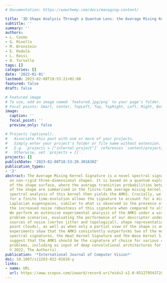 ```yaml
---
# Documentation: https://wowchemy.com/docs/managing-content/

title: '3D Shape Analysis Through a Quantum Lens: the Average Mixing Kernel Signature'
subtitle: ''
summary: ''
authors:
- L. Cosmo
- G. Minello
- M. Bronstein
- E. Rodolà
- L. Rossi
- A. Torsello
tags: []
categories: []
date: '2022-01-01'
lastmod: 2023-02-08T19:53:21+01:00
featured: false
draft: false

# Featured image
# To use, add an image named `featured.jpg/png` to your page's folder.
# Focal points: Smart, Center, TopLeft, Top, TopRight, Left, Right, BottomLeft, Bottom, BottomRight.
image:
  caption: ''
  focal_point: ''
  preview_only: false

# Projects (optional).
#   Associate this post with one or more of your projects.
#   Simply enter your project's folder or file name without extension.
#   E.g. `projects = ["internal-project"]` references `content/project/deep-learning/index.md`.
#   Otherwise, set `projects = []`.
projects: []
publishDate: '2023-02-08T18:53:20.301630Z'
publication_types:
- '2'
abstract: The Average Mixing Kernel Signature is a novel spectral signature for points
  on non-rigid three-dimensional shapes. It is based on a quantum exploration process
  of the shape surface, where the average transition probabilities between the points
  of the shape are summarised in the finite-time average mixing kernel. A band-filtered
  spectral analysis of this kernel then yields the AMKS. Crucially, we show that opting
  for a finite time-evolution allows the signature to account for a mixing of the
  Laplacian eigenspaces, similar to what is observed in the presence of noise, explaining
  the increased noise robustness of this signature when compared to alternative signatures.
  We perform an extensive experimental analysis of the AMKS under a wide range of
  problem scenarios, evaluating the performance of our descriptor under different
  sources of noise (vertex jitter and topological), shape representations (mesh and
  point clouds), as well as when only a partial view of the shape is available. Our
  experiments show that the AMKS consistently outperforms two of the most widely used
  spectral signatures, the Heat Kernel Signature and the Wave Kernel Signature, and
  suggest that the AMKS should be the signature of choice for various compute vision
  problems, including as input of deep convolutional architectures for shape analysis.
  © 2022, The Author(s).
publication: '*International Journal of Computer Vision*'
doi: 10.1007/s11263-022-01610-y
links:
- name: URL
  url: https://www.scopus.com/inward/record.uri?eid=2-s2.0-85127954372&doi=10.1007%2fs11263-022-01610-y&partnerID=40&md5=1baf45dc4aaa10c8147c83b3bc4669f5
---
```

